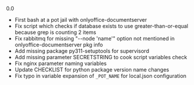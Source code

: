 0.0

* First bash at a pot jail with onlyoffice-documentserver
* Fix script which checks if database exists to use greater-than-or-equal because grep is counting 2 items
* Fix rabbitmq for missing "--node 'name'" option not mentioned in onlyoffice-documentserver pkg info
* Add missing package py311-setuptools for supervisord
* Add missing parameter SECRETSTRING to cook script variables check
* Fix nginx parameter naming variables
* Update CHECKLIST for python package version name changes
* Fix typo in variable expansion of `_POT_NAME` for local.json configuration
